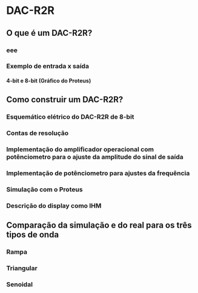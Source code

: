 # DAC-R2R

## O que é um DAC-R2R?
### eee


### Exemplo de entrada x saída
#### 4-bit e 8-bit (Gráfico do Proteus)


## Como construir um DAC-R2R?
### Esquemático elétrico do DAC-R2R de 8-bit 
### Contas de resolução 
### Implementação do amplificador operacional com potênciometro para o ajuste da amplitude do sinal de saída
### Implementação de potênciometro para ajustes da frequência
### Simulação com o Proteus
### Descrição do display como IHM


## Comparação da simulação e do real para os três tipos de onda 
### Rampa
### Triangular
### Senoidal 

